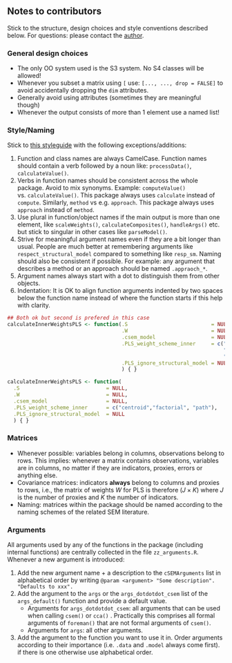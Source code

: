 
## Notes to contributors

Stick to the structure, design choices and style conventions described
below. For questions: please contact the
[author](mailto:manuel-rademaker@outlook.de).

<!-- ### Structure -->
<!-- The package structure is best understood with reference to a (hierarchically organized)  -->
<!-- company. In analogy to company departments, two separate "function departments"  -->
<!-- exist: -->
<!-- - **Estimation functions** -->
<!-- - **Postestimation functions** -->
<!-- Each department is hierarchically structured. All functions that do not belong -->
<!-- to one of the departments are considered **utility functions**. To stay in the -->
<!-- picture, they are best understood as external consultants in charge of one -->
<!-- specific task that is not meaningfully classified as belonging to (only) one of -->
<!-- the two departments. -->
<!-- #### Estimation functions: -->
<!-- Estimation functions are all functions involved in the estimation/calculation  -->
<!-- of the quantities of the measurement and the path/structural model. There are: -->
<!-- - **2 toplevel functions** (`csem()`). These functions + the -->
<!--   postestimation function `summarize()` (see below) should be sufficient for the end -->
<!--   user most of the time. Both functions eventually call `foreman()`. -->
<!-- - **1 midlevel function**, `foreman()`, that acts like a foreman by collecting all -->
<!--   (estimation) tasks, distributing them to lower level (helper) functions, and  -->
<!--   eventually recollecting all of their results. -->
<!-- - **Lowlevel (helper) functions** that perform one specific task. A distinction -->
<!--   is made between: -->
<!--     - **Exported helper functions**: Functions that are exported to be applied -->
<!--       directly by the end user if needed (e.g. `parseModel()` or -->
<!--       `calculateWeightsPLS()`). -->
<!--     - **Internal helper functions**: Functions that are not exported. These functions  -->
<!--       can be accessed via `csem:::` but they are not generally useful to the end user -->
<!--       (e.g. `calculateConstructVCV()` or `classifyConstructs()`).  -->
<!-- #### Postestimation functions: -->
<!-- Postestimation functions are functions to be applied to an object resulting  -->
<!-- from a call to `csem()`, `cca()` or `foreman()`, namely a `cSEMResults` object.  -->
<!-- All postestimation functions are consistently named by (preferably short) verbs. -->
<!-- Postestimation functions are generic with methods for classes `cSEMResults_default`, -->
<!-- `cSEMResults_multi` and `cSEMResults_2ndorder`. -->
<!-- Currently only a subset of these functions is implemented: -->
<!-- - 1 toplevel function:  -->
<!--   - `summarize()` with class `cSEMSummarize` -->
<!-- - 2 midlevel functions: -->
<!--   - `assess()` with class `cSEMCheck` -->
<!--   - `verify` with class `cSEMVerify` -->
<!-- - 3 lowlevel functions: -->
<!--   - `testMICOM()` with class `cSEMTestMICOM` -->
<!--   - `testMGD()` with class `cSEMTestMGA` -->
<!--   - `testOMF()` with class `cSEMTestOMF` -->
<!-- Each function has (will eventually have) a distinct class and a corresponding  -->
<!-- `print` method. -->
<!-- ### Helper functions -->
<!-- #### Exported helper functions -->
<!-- Exported helper functions should be written as autonomous as possible in a sense  -->
<!-- that they can be used without having to jump to a mother function in order to allow  -->
<!-- researchers using the package to use helper function the way they need it.  -->
<!-- Flexibility will come at the price of code repetition (i.e. most exported helper  -->
<!-- functions will have to have a `parseModel()` + `processDate()` statement at the  -->
<!-- beginning) to make them autonomous. -->
<!-- #### Internal helper functions -->
<!-- Internal helper functions on the other hand do not need to be autonomous. Here -->
<!-- code compactness is preferred.  -->
<!-- Mark every internal function as internal with `@keywords internal`. -->

### General design choices

-   The only OO system used is the S3 system. No S4 classes will be
    allowed!
-   Whenever you subset a matrix using `[` use:
    `[..., ..., drop = FALSE]` to avoid accidentally dropping the `dim`
    attributes.
-   Generally avoid using attributes (sometimes they are meaningful
    though)
-   Whenever the output consists of more than 1 element use a named
    list!

### Style/Naming

Stick to [this styleguide](http://style.tidyverse.org/) with the
following exceptions/additions:

1.  Function and class names are always CamelCase. Function names should
    contain a verb followed by a noun like: `processData()`,
    `calculateValue()`.
2.  Verbs in function names should be consistent across the whole
    package. Avoid to mix synonyms. Example: `computeValue()`
    vs. `calculateValue()`. This package always uses `calculate` instead
    of `compute`. Similarly, `method` vs e.g. `approach`. This package
    always uses `approach` instead of `method`.
3.  Use plural in function/object names if the main output is more than
    one element, like `scaleWeights()`, `calculateComposites()`,
    `handleArgs()` etc. but stick to singular in other cases like
    `parseModel()`.
4.  Strive for meaningful argument names even if they are a bit longer
    than usual. People are much better at remembering arguments like
    `respect_structural_model` compared to something like `resp_sm`.
    Naming should also be consistent if possible. For example: any
    argument that describes a method or an approach should be named
    `.appraoch_*`.
5.  Argument names always start with a dot to distinguish them from
    other objects.
6.  Indentation: It is OK to align function arguments indented by two
    spaces below the function name instead of where the function starts
    if this help with clarity.

``` r
## Both ok but second is prefered in this case
calculateInnerWeightsPLS <- function(.S                           = NULL,
                                     .W                           = NULL,
                                     .csem_model                  = NULL,
                                     .PLS_weight_scheme_inner     = c("centroid",
                                                                      "factorial", 
                                                                      "path"),
                                     .PLS_ignore_structural_model = NULL
                                     ) { }

calculateInnerWeightsPLS <- function(
  .S                            = NULL,
  .W                            = NULL,
  .csem_model                   = NULL,
  .PLS_weight_scheme_inner      = c("centroid","factorial", "path"),
  .PLS_ignore_structural_model  = NULL
  ) { }
```

### Matrices

-   Whenever possible: variables belong in columns, observations belong
    to rows. This implies: whenever a matrix contains observations,
    variables are in columns, no matter if they are indicators, proxies,
    errors or anything else.
-   Covariance matrices: indicators **always** belong to columns and
    proxies to rows, i.e., the matrix of weights *W* for PLS is
    therefore (*J* × *K*) where *J* is the number of proxies and *K* the
    number of indicators.
-   Naming: matrices within the package should be named according to the
    naming schemes of the related SEM literature.

### Arguments

All arguments used by any of the functions in the package (including
internal functions) are centrally collected in the file
`zz_arguments.R`. Whenever a new argument is introduced:

1.  Add the new argument name + a description to the `cSEMArguments`
    list in alphabetical order by writing
    `@param <argument> "Some description". "Defaults to xxx".`
2.  Add the argument to the `args` or the `args_dotdotdot_csem` list of
    the `args_default()` function and provide a default value.
    -   Arguments for `args_dotdotdot_csem`: all arguments that can be
        used when calling `csem()` or `cca()` . Practically this
        comprises all formal arguments of `foreman()` that are not
        formal arguments of `csem()`.
    -   Arguments for `args`: all other arguments.
3.  Add the argument to the function you want to use it in. Order
    arguments according to their importance (i.e. `.data` and `.model`
    always come first). if there is one otherwise use alphabetical
    order.
